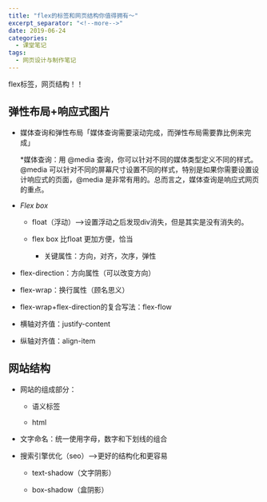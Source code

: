 ```yaml
---
title: "flex的标签和网页结构你值得拥有～"
excerpt_separator: "<!--more-->"
date: 2019-06-24
categories:
  - 课堂笔记
tags:
  - 网页设计与制作笔记
---
```


flex标签，网页结构！！

<!--more-->

## **弹性布局+响应式图片**

* 媒体查询和弹性布局「媒体查询需要滚动完成，而弹性布局需要靠比例来完成」

    *媒体查询：用 @media 查询，你可以针对不同的媒体类型定义不同的样式。
    @media 可以针对不同的屏幕尺寸设置不同的样式，特别是如果你需要设置设计响应式的页面，@media 是非常有用的。总而言之，媒体查询是响应式网页的重点。
* *Flex box*

   * float（浮动）-->设置浮动之后发现div消失，但是其实是没有消失的。

   * flex box 比float 更加方便，恰当

      * 关键属性：方向，对齐，次序，弹性

* flex-direction：方向属性（可以改变方向）

* flex-wrap：换行属性（顾名思义）

* flex-wrap+flex-direction的复合写法：flex-flow

* 横轴对齐值：justify-content

* 纵轴对齐值：align-item

## 网站结构

* 网站的组成部分：

  * 语义标签

  * html

* 文字命名：统一使用字母，数字和下划线的组合

* 搜索引擎优化（seo）-->更好的结构化和更容易

  * text-shadow（文字阴影）

  * box-shadow（盒阴影）